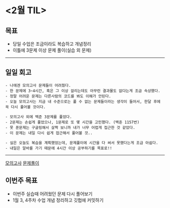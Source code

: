 # <2월 TIL>

## 목표
 - 당일 수업은 조금이라도 복습하고 개념정리
 - 이틀에 3문제 이상 문제 풀이(실습 외 문제)   

---

## 일일 회고
```
- 나에겐 모의고사 문제들이 어려웠다.
- 한 문제에 3~4시간, 혹은 그 이상 걸리는데도 아무런 결과물도 없다는게 조금 속상했다.
- 정말 어려운 문제는 다른사람의 코드를 봐도 이해가 안된다.
- 오늘 모의고사는 지금 내 수준으로는 풀 수 없는 문제들이라는 생각이 들어서, 한달 후에 꼭 다시 풀어볼 것이다.

- 모의고사 외에 백준 3문제를 풀었다.
- 2문제는 손쉽게 풀었으나, 1문제로 또 몇 시간을 고민했다. (백준 1157번)
- 못 푼문제는 구글링해서 살짝 보니까 내가 너무 어렵게 접근한 것 같았다.
- 이 문제는 내일 다시 쉽게 접근해서 풀어볼 것..

- 실은 오늘도 복습을 계획했었는데, 문제풀이에 시간을 다 써서 못했다는게 조금 아쉽다.
- 내일은 알바를 가기 때문에 4시간 이상 공부하기를 목표로!!
```
---
[모의고사](https://github.com/YooJuHyeon/test1/blob/master/0203/0203_%EB%AA%A8%EC%9D%98%EA%B3%A0%EC%82%AC.py)
[문제풀이](https://github.com/YooJuHyeon/test1/blob/master/0203/0203_%EB%AC%B8%EC%A0%9C%ED%92%80%EC%9D%B4.py)

## 이번주 목표
- 이번주 실습때 어려웠던 문제 다시 풀어보기
- 1월 3, 4주차 수업 개념 정리하고 깃헙에 커밋하기